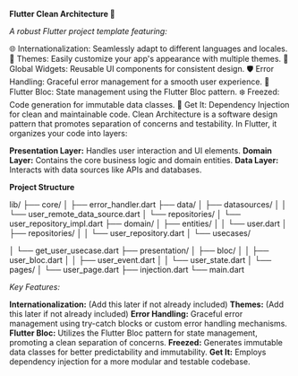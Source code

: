 
**Flutter Clean Architecture 🧼**
                                   
_A robust Flutter project template featuring:_

🌐 Internationalization: Seamlessly adapt to different languages and locales.
🎨 Themes: Easily customize your app's appearance with multiple themes.
🧩 Global Widgets: Reusable UI components for consistent design.
🛡️ Error Handling: Graceful error management for a smooth user experience.
🚦 Flutter Bloc: State management using the Flutter Bloc pattern.
❄️ Freezed: Code generation for immutable data classes.
💉 Get It: Dependency Injection for clean and maintainable code.
Clean Architecture is a software design pattern that promotes separation of concerns and testability. In Flutter, it organizes your code into layers:

**Presentation Layer:** Handles user interaction and UI elements.
**Domain Layer:** Contains the core business logic and domain entities.
**Data Layer:** Interacts with data sources like APIs and databases.

**Project Structure**

lib/
├── core/
│   ├── error_handler.dart
├── data/
│   ├── datasources/
│   │   └── user_remote_data_source.dart
│   └── repositories/
│       └── user_repository_impl.dart
├── domain/
│   ├── entities/
│   │   └── user.dart
│   ├── repositories/
│   │   └── user_repository.dart
│   └── usecases/   

│       └── get_user_usecase.dart
├── presentation/
│   ├── bloc/
│   │   ├── user_bloc.dart
│   │   ├── user_event.dart
│   │   └── user_state.dart
│   └── pages/
│       └── user_page.dart
├── injection.dart
└── main.dart

_Key Features:_

**Internationalization:** (Add this later if not already included)
**Themes:** (Add this later if not already included)
**Error Handling:** Graceful error management using try-catch blocks or custom error handling mechanisms.
**Flutter Bloc:** Utilizes the Flutter Bloc pattern for state management, promoting a clean separation of concerns.
**Freezed:** Generates immutable data classes for better predictability and immutability.
**Get It:** Employs dependency injection for a more modular and testable codebase.




